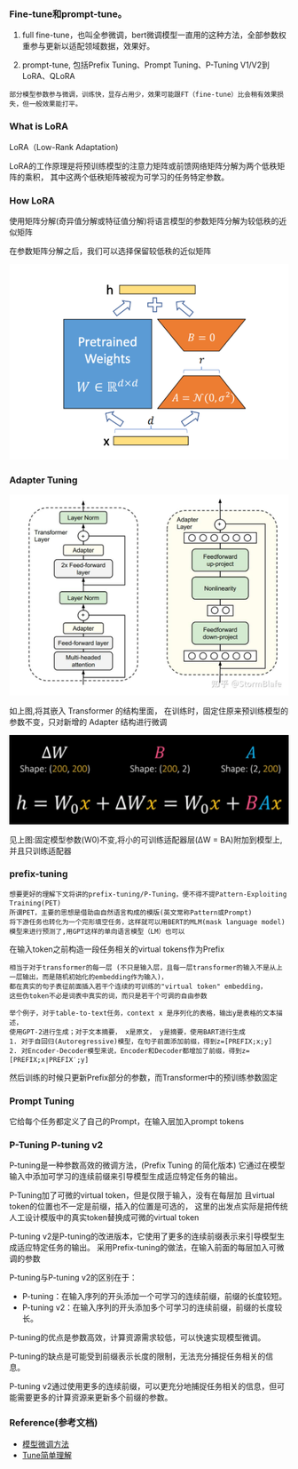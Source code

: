 ### Fine-tune和prompt-tune。
1. full fine-tune，也叫全参微调，bert微调模型一直用的这种方法，全部参数权重参与更新以适配领域数据，效果好。

2. prompt-tune, 包括Prefix Tuning、Prompt Tuning、P-Tuning V1/V2到LoRA、QLoRA
```
部分模型参数参与微调，训练快，显存占用少，效果可能跟FT（fine-tune）比会稍有效果损失，但一般效果能打平。
```

### What is LoRA
LoRA（Low-Rank Adaptation)

LoRA的工作原理是将预训练模型的注意力矩阵或前馈网络矩阵分解为两个低秩矩阵的乘积，
其中这两个低秩矩阵被视为可学习的任务特定参数。

### How LoRA
使用矩阵分解(奇异值分解或特征值分解)将语言模型的参数矩阵分解为较低秩的近似矩阵

在参数矩阵分解之后，我们可以选择保留较低秩的近似矩阵

![img_1.png](..%2Fusing_files%2Fimg%2Flora%2Fimg_1.png)

### Adapter Tuning 

![img.png](..%2Fusing_files%2Fimg%2Flora%2Fimg.png)

如上图,将其嵌入 Transformer 的结构里面，
在训练时，固定住原来预训练模型的参数不变，只对新增的 Adapter 结构进行微调

![img_2.png](..%2Fusing_files%2Fimg%2Flora%2Fimg_2.png)

见上图:固定模型参数(W0)不变,将小的可训练适配器层(ΔW = BA)附加到模型上,并且只训练适配器


### prefix-tuning
```text
想要更好的理解下文将讲的prefix-tuning/P-Tuning，便不得不提Pattern-Exploiting Training(PET)
所谓PET，主要的思想是借助由自然语言构成的模版(英文常称Pattern或Prompt)
将下游任务也转化为一个完形填空任务，这样就可以用BERT的MLM(mask language model)模型来进行预测了,用GPT这样的单向语言模型（LM）也可以
```
在输入token之前构造一段任务相关的virtual tokens作为Prefix
```text
相当于对于transformer的每一层 (不只是输入层，且每一层transformer的输入不是从上一层输出，而是随机初始化的embedding作为输入)，
都在真实的句子表征前面插入若干个连续的可训练的"virtual token" embedding，
这些伪token不必是词表中真实的词，而只是若干个可调的自由参数
```
```text
举个例子，对于table-to-text任务，context x 是序列化的表格，输出y是表格的文本描述，
使用GPT-2进行生成；对于文本摘要， x是原文， y是摘要，使用BART进行生成
1. 对于自回归(Autoregressive)模型，在句子前面添加前缀，得到z=[PREFIX;x;y]
2. 对Encoder-Decoder模型来说，Encoder和Decoder都增加了前缀，得到z=[PREFIX;x∣PREFIX′;y]
```
然后训练的时候只更新Prefix部分的参数，而Transformer中的预训练参数固定

### Prompt Tuning
它给每个任务都定义了自己的Prompt，在输入层加入prompt tokens

### P-Tuning P-tuning v2
P-tuning是一种参数高效的微调方法，(Prefix Tuning 的简化版本)
它通过在模型输入中添加可学习的连续前缀来引导模型生成适应特定任务的输出。

P-Tuning加了可微的virtual token，但是仅限于输入，没有在每层加
且virtual token的位置也不一定是前缀，插入的位置是可选的，
这里的出发点实际是把传统人工设计模版中的真实token替换成可微的virtual token

P-tuning v2是P-tuning的改进版本，它使用了更多的连续前缀表示来引导模型生成适应特定任务的输出。
采用Prefix-tuning的做法，在输入前面的每层加入可微调的参数

P-tuning与P-tuning v2的区别在于：
- P-tuning：在输入序列的开头添加一个可学习的连续前缀，前缀的长度较短。
- P-tuning v2：在输入序列的开头添加多个可学习的连续前缀，前缀的长度较长。

P-tuning的优点是参数高效，计算资源需求较低，可以快速实现模型微调。

P-tuning的缺点是可能受到前缀表示长度的限制，无法充分捕捉任务相关的信息。

P-tuning v2通过使用更多的连续前缀，可以更充分地捕捉任务相关的信息，但可能需要更多的计算资源来更新多个前缀的参数。




### Reference(参考文档)

* [模型微调方法](https://blog.csdn.net/v_JULY_v/article/details/132116949)
* [Tune简单理解](https://zhuanlan.zhihu.com/p/660721012)
